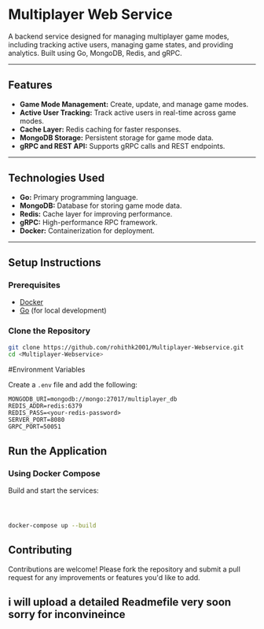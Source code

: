 # Multiplayer Web Service

A backend service designed for managing multiplayer game modes, including tracking active users, managing game states, and providing analytics. Built using Go, MongoDB, Redis, and gRPC.

---

## Features

- **Game Mode Management:** Create, update, and manage game modes.
- **Active User Tracking:** Track active users in real-time across game modes.
- **Cache Layer:** Redis caching for faster responses.
- **MongoDB Storage:** Persistent storage for game mode data.
- **gRPC and REST API:** Supports gRPC calls and REST endpoints.

---

## Technologies Used

- **Go:** Primary programming language.
- **MongoDB:** Database for storing game mode data.
- **Redis:** Cache layer for improving performance.
- **gRPC:** High-performance RPC framework.
- **Docker:** Containerization for deployment.

---

## Setup Instructions

### Prerequisites

- [Docker](https://www.docker.com/)
- [Go](https://golang.org/) (for local development)

### Clone the Repository

```bash
git clone https://github.com/rohithk2001/Multiplayer-Webservice.git
cd <Multiplayer-Webservice>
```

#Environment Variables

Create a `.env` file and add the following:

```env
MONGODB_URI=mongodb://mongo:27017/multiplayer_db
REDIS_ADDR=redis:6379
REDIS_PASS=<your-redis-password>
SERVER_PORT=8080
GRPC_PORT=50051
```

## Run the Application

### Using Docker Compose

Build and start the services:

```bash



docker-compose up --build
```
## Contributing

Contributions are welcome! Please fork the repository and submit a pull request for any improvements or features you'd like to add.


## i will upload a detailed Readmefile very soon sorry for inconvineince

